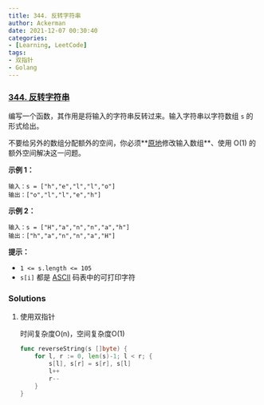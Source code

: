 ```yaml
---
title: 344. 反转字符串
author: Ackerman
date: 2021-12-07 00:30:40
categories:
- [Learning, LeetCode]
tags:
- 双指针
- Golang
---
```


### [344. 反转字符串](https://leetcode-cn.com/problems/reverse-string/)

编写一个函数，其作用是将输入的字符串反转过来。输入字符串以字符数组 `s` 的形式给出。

不要给另外的数组分配额外的空间，你必须**[原地](https://baike.baidu.com/item/原地算法)修改输入数组**、使用 O(1) 的额外空间解决这一问题。

 <!--more-->

**示例 1：**

```
输入：s = ["h","e","l","l","o"]
输出：["o","l","l","e","h"]
```

**示例 2：**

```
输入：s = ["H","a","n","n","a","h"]
输出：["h","a","n","n","a","H"]
```

 

**提示：**

- `1 <= s.length <= 105`
- `s[i]` 都是 [ASCII](https://baike.baidu.com/item/ASCII) 码表中的可打印字符



### Solutions

1. 使用双指针

   时间复杂度O(n)，空间复杂度O(1)

   ```go
   func reverseString(s []byte) {
       for l, r := 0, len(s)-1; l < r; {
           s[l], s[r] = s[r], s[l]
           l++
           r--
       }
   }
   ```

   



